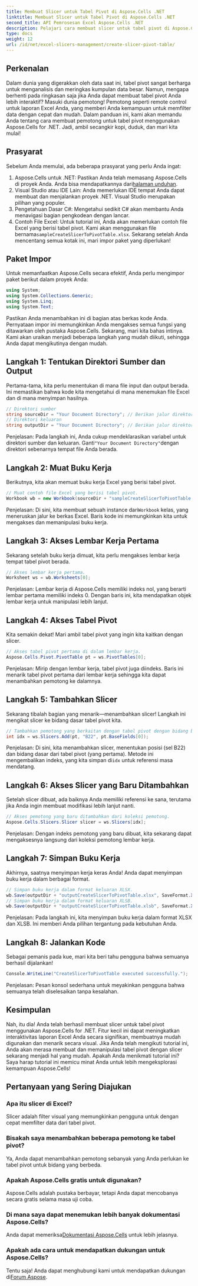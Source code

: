 ```yaml
---
title: Membuat Slicer untuk Tabel Pivot di Aspose.Cells .NET
linktitle: Membuat Slicer untuk Tabel Pivot di Aspose.Cells .NET
second_title: API Pemrosesan Excel Aspose.Cells .NET
description: Pelajari cara membuat slicer untuk tabel pivot di Aspose.Cells .NET dengan panduan langkah demi langkah kami. Sempurnakan laporan Excel Anda.
type: docs
weight: 12
url: /id/net/excel-slicers-management/create-slicer-pivot-table/
---
```

## Perkenalan
Dalam dunia yang digerakkan oleh data saat ini, tabel pivot sangat berharga untuk menganalisis dan meringkas kumpulan data besar. Namun, mengapa berhenti pada ringkasan saja jika Anda dapat membuat tabel pivot Anda lebih interaktif? Masuki dunia pemotong! Pemotong seperti remote control untuk laporan Excel Anda, yang memberi Anda kemampuan untuk memfilter data dengan cepat dan mudah. Dalam panduan ini, kami akan memandu Anda tentang cara membuat pemotong untuk tabel pivot menggunakan Aspose.Cells for .NET. Jadi, ambil secangkir kopi, duduk, dan mari kita mulai!
## Prasyarat
Sebelum Anda memulai, ada beberapa prasyarat yang perlu Anda ingat:
1.  Aspose.Cells untuk .NET: Pastikan Anda telah memasang Aspose.Cells di proyek Anda. Anda bisa mendapatkannya dari[halaman unduhan](https://releases.aspose.com/cells/net/).
2. Visual Studio atau IDE Lain: Anda memerlukan IDE tempat Anda dapat membuat dan menjalankan proyek .NET. Visual Studio merupakan pilihan yang populer.
3. Pengetahuan Dasar C#: Mengetahui sedikit C# akan membantu Anda menavigasi bagian pengkodean dengan lancar.
4. Contoh File Excel: Untuk tutorial ini, Anda akan memerlukan contoh file Excel yang berisi tabel pivot. Kami akan menggunakan file bernama`sampleCreateSlicerToPivotTable.xlsx`.
Sekarang setelah Anda mencentang semua kotak ini, mari impor paket yang diperlukan!
## Paket Impor
Untuk memanfaatkan Aspose.Cells secara efektif, Anda perlu mengimpor paket berikut dalam proyek Anda:
```csharp
using System;
using System.Collections.Generic;
using System.Linq;
using System.Text;
```
Pastikan Anda menambahkan ini di bagian atas berkas kode Anda. Pernyataan impor ini memungkinkan Anda mengakses semua fungsi yang ditawarkan oleh pustaka Aspose.Cells.
Sekarang, mari kita bahas intinya. Kami akan uraikan menjadi beberapa langkah yang mudah diikuti, sehingga Anda dapat mengikutinya dengan mudah. 
## Langkah 1: Tentukan Direktori Sumber dan Output
Pertama-tama, kita perlu menentukan di mana file input dan output berada. Ini memastikan bahwa kode kita mengetahui di mana menemukan file Excel dan di mana menyimpan hasilnya.
```csharp
// Direktori sumber
string sourceDir = "Your Document Directory"; // Berikan jalur direktori sumber Anda
// Direktori keluaran
string outputDir = "Your Document Directory"; // Berikan jalur direktori keluaran Anda
```
 Penjelasan: Pada langkah ini, Anda cukup mendeklarasikan variabel untuk direktori sumber dan keluaran. Ganti`"Your Document Directory"`dengan direktori sebenarnya tempat file Anda berada.
## Langkah 2: Muat Buku Kerja
Berikutnya, kita akan memuat buku kerja Excel yang berisi tabel pivot. 
```csharp
// Muat contoh file Excel yang berisi tabel pivot.
Workbook wb = new Workbook(sourceDir + "sampleCreateSlicerToPivotTable.xlsx");
```
 Penjelasan: Di sini, kita membuat sebuah instance dari`Workbook` kelas, yang meneruskan jalur ke berkas Excel. Baris kode ini memungkinkan kita untuk mengakses dan memanipulasi buku kerja.
## Langkah 3: Akses Lembar Kerja Pertama
Sekarang setelah buku kerja dimuat, kita perlu mengakses lembar kerja tempat tabel pivot berada.
```csharp
// Akses lembar kerja pertama.
Worksheet ws = wb.Worksheets[0];
```
Penjelasan: Lembar kerja di Aspose.Cells memiliki indeks nol, yang berarti lembar pertama memiliki indeks 0. Dengan baris ini, kita mendapatkan objek lembar kerja untuk manipulasi lebih lanjut.
## Langkah 4: Akses Tabel Pivot
Kita semakin dekat! Mari ambil tabel pivot yang ingin kita kaitkan dengan slicer.
```csharp
// Akses tabel pivot pertama di dalam lembar kerja.
Aspose.Cells.Pivot.PivotTable pt = ws.PivotTables[0];
```
Penjelasan: Mirip dengan lembar kerja, tabel pivot juga diindeks. Baris ini menarik tabel pivot pertama dari lembar kerja sehingga kita dapat menambahkan pemotong ke dalamnya.
## Langkah 5: Tambahkan Slicer
Sekarang tibalah bagian yang menarik—menambahkan slicer! Langkah ini mengikat slicer ke bidang dasar tabel pivot kita.
```csharp
// Tambahkan pemotong yang berkaitan dengan tabel pivot dengan bidang basis pertama di sel B22.
int idx = ws.Slicers.Add(pt, "B22", pt.BaseFields[0]);
```
 Penjelasan: Di sini, kita menambahkan slicer, menentukan posisi (sel B22) dan bidang dasar dari tabel pivot (yang pertama). Metode ini mengembalikan indeks, yang kita simpan di`idx` untuk referensi masa mendatang.
## Langkah 6: Akses Slicer yang Baru Ditambahkan
Setelah slicer dibuat, ada baiknya Anda memiliki referensi ke sana, terutama jika Anda ingin membuat modifikasi lebih lanjut nanti.
```csharp
// Akses pemotong yang baru ditambahkan dari koleksi pemotong.
Aspose.Cells.Slicers.Slicer slicer = ws.Slicers[idx];
```
Penjelasan: Dengan indeks pemotong yang baru dibuat, kita sekarang dapat mengaksesnya langsung dari koleksi pemotong lembar kerja.
## Langkah 7: Simpan Buku Kerja
Akhirnya, saatnya menyimpan kerja keras Anda! Anda dapat menyimpan buku kerja dalam berbagai format.
```csharp
// Simpan buku kerja dalam format keluaran XLSX.
wb.Save(outputDir + "outputCreateSlicerToPivotTable.xlsx", SaveFormat.Xlsx);
// Simpan buku kerja dalam format keluaran XLSB.
wb.Save(outputDir + "outputCreateSlicerToPivotTable.xlsb", SaveFormat.Xlsb);
```
Penjelasan: Pada langkah ini, kita menyimpan buku kerja dalam format XLSX dan XLSB. Ini memberi Anda pilihan tergantung pada kebutuhan Anda.
## Langkah 8: Jalankan Kode
Sebagai pemanis pada kue, mari kita beri tahu pengguna bahwa semuanya berhasil dijalankan!
```csharp
Console.WriteLine("CreateSlicerToPivotTable executed successfully.");
```
Penjelasan: Pesan konsol sederhana untuk meyakinkan pengguna bahwa semuanya telah diselesaikan tanpa kesalahan.
## Kesimpulan
Nah, itu dia! Anda telah berhasil membuat slicer untuk tabel pivot menggunakan Aspose.Cells for .NET. Fitur kecil ini dapat meningkatkan interaktivitas laporan Excel Anda secara signifikan, membuatnya mudah digunakan dan menarik secara visual.
Jika Anda telah mengikuti tutorial ini, Anda akan merasa membuat dan memanipulasi tabel pivot dengan slicer sekarang menjadi hal yang mudah. Apakah Anda menikmati tutorial ini? Saya harap tutorial ini memicu minat Anda untuk lebih mengeksplorasi kemampuan Aspose.Cells!
## Pertanyaan yang Sering Diajukan
### Apa itu slicer di Excel?
Slicer adalah filter visual yang memungkinkan pengguna untuk dengan cepat memfilter data dari tabel pivot.
### Bisakah saya menambahkan beberapa pemotong ke tabel pivot?
Ya, Anda dapat menambahkan pemotong sebanyak yang Anda perlukan ke tabel pivot untuk bidang yang berbeda.
### Apakah Aspose.Cells gratis untuk digunakan?
Aspose.Cells adalah pustaka berbayar, tetapi Anda dapat mencobanya secara gratis selama masa uji coba.
### Di mana saya dapat menemukan lebih banyak dokumentasi Aspose.Cells?
 Anda dapat memeriksa[Dokumentasi Aspose.Cells](https://reference.aspose.com/cells/net/) untuk lebih jelasnya.
### Apakah ada cara untuk mendapatkan dukungan untuk Aspose.Cells?
 Tentu saja! Anda dapat menghubungi kami untuk mendapatkan dukungan di[Forum Aspose](https://forum.aspose.com/c/cells/9).